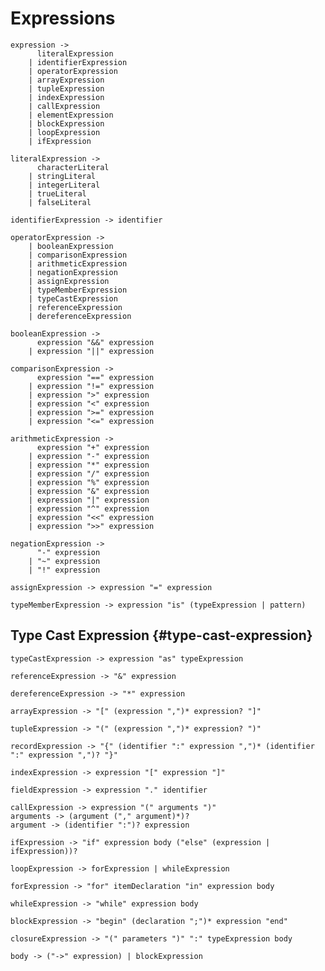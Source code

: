# Expressions

```grammar
expression ->
      literalExpression
    | identifierExpression
    | operatorExpression
    | arrayExpression
    | tupleExpression
    | indexExpression
    | callExpression
    | elementExpression
    | blockExpression
    | loopExpression
    | ifExpression
```

```grammar
literalExpression ->
      characterLiteral
    | stringLiteral
    | integerLiteral
    | trueLiteral
    | falseLiteral
```

```grammar
identifierExpression -> identifier
```

```grammar
operatorExpression ->
    | booleanExpression
    | comparisonExpression
    | arithmeticExpression
    | negationExpression
    | assignExpression
    | typeMemberExpression
    | typeCastExpression
    | referenceExpression
    | dereferenceExpression
```

```grammar
booleanExpression ->
      expression "&&" expression
    | expression "||" expression
```

```grammar
comparisonExpression ->
      expression "==" expression
    | expression "!=" expression
    | expression ">" expression
    | expression "<" expression
    | expression ">=" expression
    | expression "<=" expression
```

```grammar
arithmeticExpression ->
      expression "+" expression
    | expression "-" expression
    | expression "*" expression
    | expression "/" expression
    | expression "%" expression
    | expression "&" expression
    | expression "|" expression
    | expression "^" expression
    | expression "<<" expression
    | expression ">>" expression
```

```grammar
negationExpression ->
      "-" expression
    | "~" expression
    | "!" expression
```

```grammar
assignExpression -> expression "=" expression
```

```grammar
typeMemberExpression -> expression "is" (typeExpression | pattern)
```

## Type Cast Expression {#type-cast-expression}

```grammar
typeCastExpression -> expression "as" typeExpression
```

```grammar
referenceExpression -> "&" expression
```

```grammar
dereferenceExpression -> "*" expression
```

```grammar
arrayExpression -> "[" (expression ",")* expression? "]"
```

```grammar
tupleExpression -> "(" (expression ",")* expression? ")"
```

```grammar
recordExpression -> "{" (identifier ":" expression ",")* (identifier ":" expression ",")? "}"
```

```grammar
indexExpression -> expression "[" expression "]"
```

```grammar
fieldExpression -> expression "." identifier
```

```grammar
callExpression -> expression "(" arguments ")"
arguments -> (argument ("," argument)*)?
argument -> (identifier ":")? expression
```

```grammar
ifExpression -> "if" expression body ("else" (expression | ifExpression))?
```

```grammar
loopExpression -> forExpression | whileExpression
```

```grammar
forExpression -> "for" itemDeclaration "in" expression body
```

```grammar
whileExpression -> "while" expression body
```

```grammar
blockExpression -> "begin" (declaration ";")* expression "end"
```

```grammar
closureExpression -> "(" parameters ")" ":" typeExpression body
```

```grammar
body -> ("->" expression) | blockExpression
```
